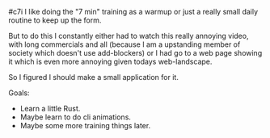 #c7i
I like doing the "7 min" training as a warmup or just a really small daily routine to keep up the form. 

But to do this I constantly either had to watch this really annoying video, with long commercials and all (because I am a upstanding member of society which doesn't use add-blockers) or I had go to a web page showing it which is even more annoying given todays web-landscape. 

So I figured I should make a small application for it. 

Goals:
- Learn a little Rust. 
- Maybe learn to do cli animations. 
- Maybe some more training things later. 

